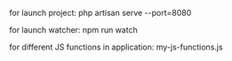 for launch project:
php artisan serve --port=8080

for launch watcher:
npm run watch

for different JS functions in application:
my-js-functions.js